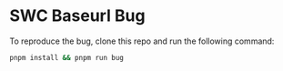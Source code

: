 # SWC Baseurl Bug

To reproduce the bug, clone this repo and run the following command:

```sh
pnpm install && pnpm run bug
```
